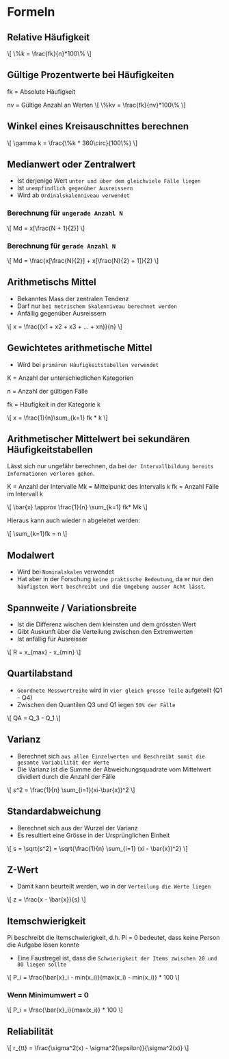 # Formeln

## Relative Häufigkeit
\\[
\\%k = \frac{fk}{n}*100\\%
\\]

## Gültige Prozentwerte bei Häufigkeiten
fk = Absolute Häufigkeit

nv = Gültige Anzahl an Werten
\\[
\\%kv = \frac{fk}{nv}*100\\%
\\]


## Winkel eines Kreisauschnittes berechnen
\\[
\\gamma k = \frac{\\%k * 360\circ}{100\\%}
\\]

## Medianwert oder Zentralwert
* Ist derjenige Wert `unter und über dem gleichviele Fälle liegen`
* Ist `unempfindlich gegenüber Ausreissern`
* Wird ab `Ordinalskalenniveau verwendet`

### Berechnung für `ungerade Anzahl N`
\\[
Md = x[\frac{N + 1}{2}] 
\\]


### Berechnung für `gerade Anzahl N`
\\[
Md = \frac{x[\frac{N}{2}] + x[\frac{N}{2} + 1]}{2} 
\\]

## Arithmetischs Mittel
* Bekanntes Mass der zentralen Tendenz
* Darf nur `bei metrischem Skalenniveau berechnet werden`
* Anfällig gegenüber Ausreissern

\\[
x = \frac{(x1 + x2 + x3 + ... + xn)}{n}
\\]

## Gewichtetes arithmetische Mittel
* Wird bei `primären Häufigkeitstabellen verwendet`

K = Anzahl der unterschiedlichen Kategorien

n = Anzahl der gültigen Fälle

fk = Häufigkeit in der Kategorie k

\\[
x = \frac{1}{n}\sum_{k=1} fk * k
\\]

## Arithmetischer Mittelwert bei sekundären Häufigkeitstabellen
Lässt sich nur ungefähr berechnen, da bei `der Intervallbildung bereits Informationen verloren gehen`.

K = Anzahl der Intervalle
Mk = Mittelpunkt des Intervalls k
fk = Anzahl Fälle im Intervall k

\\[
\bar{x} \approx \frac{1}{n} \sum_{k=1} fk* Mk
\\]

Hieraus kann auch wieder n abgeleitet werden:

\\[
\sum_{k=1}fk = n
\\]

## Modalwert
* Wird bei `Nominalskalen` verwendet 
* Hat aber in der Forschung `keine praktische Bedeutung`, da er nur den `häufigsten Wert beschreibt und die Umgebung ausser Acht lässt`.

## Spannweite / Variationsbreite
* Ist die Differenz wischen dem kleinsten und dem grössten Wert
* Gibt Auskunft über die Verteilung zwischen den Extremwerten
* Ist anfällig für Ausreisser

\\[
R = x_{max} - x_{min}
\\]

## Quartilabstand
* `Geordnete Messwertreihe` wird in `vier gleich grosse Teile` aufgeteilt (Q1 - Q4)
* Zwischen den Quantilen Q3 und Q1 iegen `50% der Fälle`

\\[
QA = Q_3 - Q_1
\\]

## Varianz
* Berechnet sich `aus allen Einzelwerten und Beschreibt somit die gesamte Variabilität der Werte`
* Die Varianz ist die Summe der Abweichungsquadrate vom Mittelwert dividiert durch die Anzahl der Fälle

\\[
s^2 = \frac{1}{n} \sum_{i=1}(xi-\\bar{x})^2
\\]

## Standardabweichung
* Berechnet sich aus der Wurzel der Varianz
* Es resultiert eine Grösse in der Ursprünglichen Einheit

\\[
s = \sqrt{s^2} = \sqrt{\frac{1}{n} \sum_{i=1} (xi - \bar{x})^2}
\\]

## Z-Wert
* Damit kann beurteilt werden, wo in der `Verteilung die Werte liegen`


\\[
z = \frac{x - \bar{x}}{s}
\\]

## Itemschwierigkeit
Pi beschreibt die Itemschwierigkeit, d.h. Pi = 0 bedeutet, dass keine Person die Aufgabe lösen konnte
* Eine Faustregel ist, dass die `Schwierigkeit der Items zwischen 20 und 80 liegen sollte`

\\[
P_i = \frac{\bar{x}_i - min(x_i)}{max(x_i) - min(x_i)} * 100 
\\]

### Wenn Minimumwert = 0
\\[
P_i = \frac{\bar{x}_i}{max(x_i)} * 100
\\]

## Reliabilität
\\[
r_{tt} = \frac{\sigma^2(x) - \sigma^2(\epsilon)}{\sigma^2(x)}
\\]



